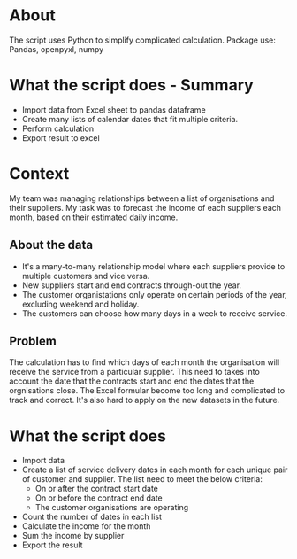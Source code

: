 # About
The script uses Python to simplify complicated calculation.
Package use: Pandas, openpyxl, numpy
# What the script does - Summary
* Import data from Excel sheet to pandas dataframe
* Create many lists of calendar dates that fit multiple criteria. 
* Perform calculation
* Export result to excel

# Context
My team was managing relationships between a list of organisations and their suppliers. My task was to forecast the income of each suppliers each month, based on their estimated daily income.
## About the data
* It's a many-to-many relationship model where each suppliers provide to multiple customers and vice versa.
* New suppliers start and end contracts through-out the year.
* The customer organistations only operate on certain periods of the year, excluding weekend and holiday.
* The customers can choose how many days in a week to receive service.
## Problem
The calculation has to find which days of each month the organisation will receive the service from a particular supplier. This need to takes into account the date that the contracts start and end the dates that the orgnisations close. The Excel formular become too long and complicated to track and correct. It's also hard to apply on the new datasets in the future.
# What the script does
* Import data
* Create a list of service delivery dates in each month for each unique pair of customer and supplier. The list need to meet the below criteria:
  * On or after the contract start date
  * On or before the contract end date
  * The customer organisations are operating
 * Count the number of dates in each list
 * Calculate the income for the month
 * Sum the income by supplier
 * Export the result
